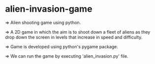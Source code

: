 # alien-invasion-game

=> Alien shooting game using python.

=> A 2D game in which the aim is to shoot down a fleet of aliens as they drop down the screen in levels that increase in speed and difficulty.

=> Game is developed using python's pygame package.

=> We can run the game by executing 'alien_invasion.py' file.

